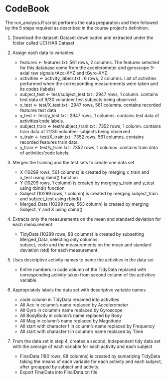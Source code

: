 CodeBook
================

The run\_analysis.R script performs the data preparation and then
followed by the 5 steps required as described in the course project’s
definition.

1.  Download the dataset: Dataset downloaded and extracted under the
    folder called UCI HAR Dataset

2.  Assign each data to variables:
    
      - features \<- features.txt: 561 rows, 2 columns. The features
        selected for this database come from the accelerometer and
        gyroscope 3-axial raw signals tAcc-XYZ and tGyro-XYZ.
      - activities \<- activity\_labels.txt : 6 rows, 2 columns. List of
        activities performed when the corresponding measurements were
        taken and its codes (labels)
      - subject\_test \<- test/subject\_test.txt : 2947 rows, 1 column.
        contains test data of 9/30 volunteer test subjects being
        observed.
      - x\_test \<- test/X\_test.txt : 2947 rows, 561 columns. contains
        recorded features test data
      - y\_test \<- test/y\_test.txt : 2947 rows, 1 columns. contains
        test data of activities’code labels.
      - subject\_train \<- test/subject\_train.txt : 7352 rows, 1
        column. contains train data of 21/30 volunteer subjects being
        observed
      - x\_train \<- test/X\_train.txt : 7352 rows, 561 columns.
        contains recorded features train data.
      - y\_train \<- test/y\_train.txt : 7352 rows, 1 columns. contains
        train data of activities’code labels.

3.  Merges the training and the test sets to create one data set
    
      - X (10299 rows, 561 columns) is created by merging x\_train and
        x\_test using rbind() function
      - Y (10299 rows, 1 column) is created by merging y\_train and
        y\_test using rbind() function
      - Subject (10299 rows, 1 column) is created by merging
        subject\_train and subject\_test using rbind()
      - Merged\_Data (10299 rows, 563 column) is created by merging
        Subject, Y and X using cbind()

4.  Extracts only the measurements on the mean and standard deviation
    for each measurement
    
      - TidyData (10299 rows, 88 columns) is created by subsetting
        Merged\_Data, selecting only columns:  
        subject, code and the measurements on the mean and standard
        deviation (std) for each measurement.

5.  Uses descriptive activity names to name the activities in the data
    set
    
      - Entire numbers in code column of the TidyData replaced with
        corresponding activity taken from second column of the
        activities variable

6.  Appropriately labels the data set with descriptive variable names
    
      - code column in TidyData renamed into activities
      - All Acc in column’s name replaced by Accelerometer
      - All Gyro in column’s name replaced by Gyroscope
      - All BodyBody in column’s name replaced by Body
      - All Mag in column’s name replaced by Magnitude
      - All start with character f in column’s name replaced by
        Frequency
      - All start with character t in column’s name replaced by Time

7.  From the data set in step 4, creates a second, independent tidy data
    set with the average of each variable for each activity and each
    subject
    
      - FinalData (180 rows, 88 columns) is created by sumarizing
        TidyData taking the means of each variable for each activity and
        each subject, after groupped by subject and activity.
      - Export FinalData into FinalData.txt file.
